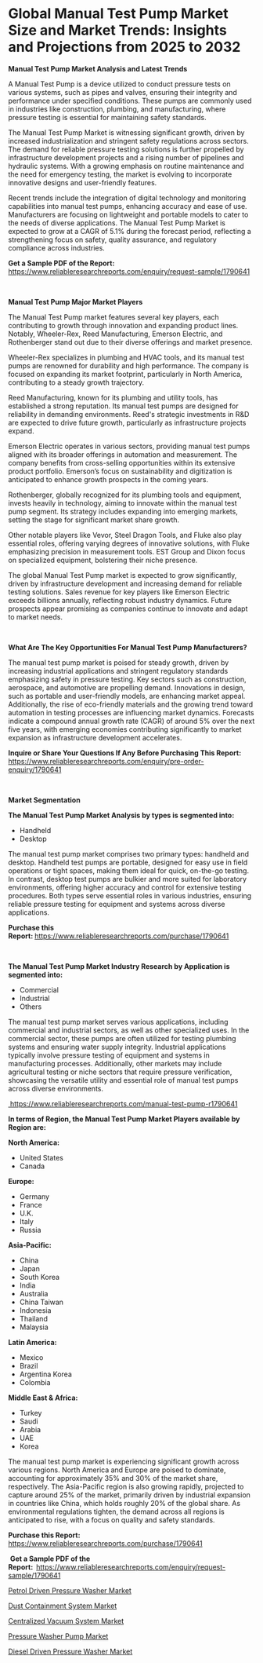 <p><h1>Global Manual Test Pump Market Size and Market Trends: Insights and Projections from 2025 to 2032</h1></p><p><strong>Manual Test Pump Market Analysis and Latest Trends</strong></p>
<p><p>A Manual Test Pump is a device utilized to conduct pressure tests on various systems, such as pipes and valves, ensuring their integrity and performance under specified conditions. These pumps are commonly used in industries like construction, plumbing, and manufacturing, where pressure testing is essential for maintaining safety standards.</p><p>The Manual Test Pump Market is witnessing significant growth, driven by increased industrialization and stringent safety regulations across sectors. The demand for reliable pressure testing solutions is further propelled by infrastructure development projects and a rising number of pipelines and hydraulic systems. With a growing emphasis on routine maintenance and the need for emergency testing, the market is evolving to incorporate innovative designs and user-friendly features.</p><p>Recent trends include the integration of digital technology and monitoring capabilities into manual test pumps, enhancing accuracy and ease of use. Manufacturers are focusing on lightweight and portable models to cater to the needs of diverse applications. The Manual Test Pump Market is expected to grow at a CAGR of 5.1% during the forecast period, reflecting a strengthening focus on safety, quality assurance, and regulatory compliance across industries.</p></p>
<p><strong>Get a Sample PDF of the Report:&nbsp;</strong> <a href="https://www.reliableresearchreports.com/enquiry/request-sample/1790641?utm_campaign=12&utm_medium=2&utm_source=Github&utm_content=ia&utm_term=19022025&utm_id=manual-test-pump">https://www.reliableresearchreports.com/enquiry/request-sample/1790641</a></p>
<p>&nbsp;</p>
<p><strong>Manual Test Pump Major Market Players</strong></p>
<p><p>The Manual Test Pump market features several key players, each contributing to growth through innovation and expanding product lines. Notably, Wheeler-Rex, Reed Manufacturing, Emerson Electric, and Rothenberger stand out due to their diverse offerings and market presence.</p><p>Wheeler-Rex specializes in plumbing and HVAC tools, and its manual test pumps are renowned for durability and high performance. The company is focused on expanding its market footprint, particularly in North America, contributing to a steady growth trajectory.</p><p>Reed Manufacturing, known for its plumbing and utility tools, has established a strong reputation. Its manual test pumps are designed for reliability in demanding environments. Reed's strategic investments in R&D are expected to drive future growth, particularly as infrastructure projects expand.</p><p>Emerson Electric operates in various sectors, providing manual test pumps aligned with its broader offerings in automation and measurement. The company benefits from cross-selling opportunities within its extensive product portfolio. Emerson’s focus on sustainability and digitization is anticipated to enhance growth prospects in the coming years.</p><p>Rothenberger, globally recognized for its plumbing tools and equipment, invests heavily in technology, aiming to innovate within the manual test pump segment. Its strategy includes expanding into emerging markets, setting the stage for significant market share growth.</p><p>Other notable players like Vevor, Steel Dragon Tools, and Fluke also play essential roles, offering varying degrees of innovative solutions, with Fluke emphasizing precision in measurement tools. EST Group and Dixon focus on specialized equipment, bolstering their niche presence.</p><p>The global Manual Test Pump market is expected to grow significantly, driven by infrastructure development and increasing demand for reliable testing solutions. Sales revenue for key players like Emerson Electric exceeds billions annually, reflecting robust industry dynamics. Future prospects appear promising as companies continue to innovate and adapt to market needs.</p></p>
<p>&nbsp;</p>
<p><strong>What Are The Key Opportunities For Manual Test Pump Manufacturers?</strong></p>
<p><p>The manual test pump market is poised for steady growth, driven by increasing industrial applications and stringent regulatory standards emphasizing safety in pressure testing. Key sectors such as construction, aerospace, and automotive are propelling demand. Innovations in design, such as portable and user-friendly models, are enhancing market appeal. Additionally, the rise of eco-friendly materials and the growing trend toward automation in testing processes are influencing market dynamics. Forecasts indicate a compound annual growth rate (CAGR) of around 5% over the next five years, with emerging economies contributing significantly to market expansion as infrastructure development accelerates.</p></p>
<p><strong>Inquire or Share Your Questions If Any Before Purchasing This Report:</strong> <a href="https://www.reliableresearchreports.com/enquiry/pre-order-enquiry/1790641?utm_campaign=12&utm_medium=2&utm_source=Github&utm_content=ia&utm_term=19022025&utm_id=manual-test-pump">https://www.reliableresearchreports.com/enquiry/pre-order-enquiry/1790641</a></p>
<p>&nbsp;</p>
<p><strong>Market Segmentation</strong></p>
<p><strong>The Manual Test Pump Market Analysis by types is segmented into:</strong></p>
<p><ul><li>Handheld</li><li>Desktop</li></ul></p>
<p><p>The manual test pump market comprises two primary types: handheld and desktop. Handheld test pumps are portable, designed for easy use in field operations or tight spaces, making them ideal for quick, on-the-go testing. In contrast, desktop test pumps are bulkier and more suited for laboratory environments, offering higher accuracy and control for extensive testing procedures. Both types serve essential roles in various industries, ensuring reliable pressure testing for equipment and systems across diverse applications.</p></p>
<p><strong>Purchase this Report:&nbsp;</strong><a href="https://www.reliableresearchreports.com/purchase/1790641?utm_campaign=12&utm_medium=2&utm_source=Github&utm_content=ia&utm_term=19022025&utm_id=manual-test-pump">https://www.reliableresearchreports.com/purchase/1790641</a></p>
<p>&nbsp;</p>
<p><strong>The Manual Test Pump Market Industry Research by Application is segmented into:</strong></p>
<p><ul><li>Commercial</li><li>Industrial</li><li>Others</li></ul></p>
<p><p>The manual test pump market serves various applications, including commercial and industrial sectors, as well as other specialized uses. In the commercial sector, these pumps are often utilized for testing plumbing systems and ensuring water supply integrity. Industrial applications typically involve pressure testing of equipment and systems in manufacturing processes. Additionally, other markets may include agricultural testing or niche sectors that require pressure verification, showcasing the versatile utility and essential role of manual test pumps across diverse environments.</p></p>
<p><a href="https://www.reliableresearchreports.com/manual-test-pump-r1790641?utm_campaign=12&utm_medium=2&utm_source=Github&utm_content=ia&utm_term=19022025&utm_id=manual-test-pump">&nbsp;https://www.reliableresearchreports.com/manual-test-pump-r1790641</a></p>
<p><strong>In terms of Region, the Manual Test Pump Market Players available by Region are:</strong></p>
<p>
    <p> <strong> North America: </strong>
        <ul>
            <li>United States</li>
            <li>Canada</li>
        </ul>
        </p> 
    <p> <strong> Europe: </strong>
        <ul>
            <li>Germany</li>
            <li>France</li>
            <li>U.K.</li>
            <li>Italy</li>
            <li>Russia</li>
        </ul>
        </p> 
    <p> <strong> Asia-Pacific: </strong>
        <ul>
            <li>China</li>
            <li>Japan</li>
            <li>South Korea</li>
            <li>India</li>
            <li>Australia</li>
            <li>China Taiwan</li>
            <li>Indonesia</li>
            <li>Thailand</li>
            <li>Malaysia</li>
        </ul>
        </p> 
    <p> <strong> Latin America: </strong>
        <ul>
            <li>Mexico</li>
            <li>Brazil</li>
            <li>Argentina Korea</li>
            <li>Colombia</li>
        </ul>
        </p> 
    <p> <strong> Middle East & Africa: </strong>
        <ul>
            <li>Turkey</li>
            <li>Saudi</li>
            <li>Arabia</li>
            <li>UAE</li>
            <li>Korea</li>
        </ul>
    </p>
    </p>
<p><p>The manual test pump market is experiencing significant growth across various regions. North America and Europe are poised to dominate, accounting for approximately 35% and 30% of the market share, respectively. The Asia-Pacific region is also growing rapidly, projected to capture around 25% of the market, primarily driven by industrial expansion in countries like China, which holds roughly 20% of the global share. As environmental regulations tighten, the demand across all regions is anticipated to rise, with a focus on quality and safety standards.</p></p>
<p><strong>Purchase this Report: </strong><a href="https://www.reliableresearchreports.com/purchase/1790641?utm_campaign=12&utm_medium=2&utm_source=Github&utm_content=ia&utm_term=19022025&utm_id=manual-test-pump">https://www.reliableresearchreports.com/purchase/1790641</a></p>
<p>&nbsp;<strong>Get a Sample PDF of the Report:&nbsp;&nbsp;</strong><a href="https://www.reliableresearchreports.com/enquiry/request-sample/1790641?utm_campaign=12&utm_medium=2&utm_source=Github&utm_content=ia&utm_term=19022025&utm_id=manual-test-pump">https://www.reliableresearchreports.com/enquiry/request-sample/1790641</a></p>
<p><strong></strong></p>
<p><p><a href="https://github.com/ivvrgibi/Market-Research-Report-List-1/blob/main/petrol-driven-pressure-washer-market.md?utm_campaign=12&utm_medium=2&utm_source=Github&utm_content=ia&utm_term=19022025&utm_id=manual-test-pump">Petrol Driven Pressure Washer Market</a></p><p><a href="https://github.com/aidelndasse/Market-Research-Report-List-1/blob/main/dust-containment-system-market.md?utm_campaign=12&utm_medium=2&utm_source=Github&utm_content=ia&utm_term=19022025&utm_id=manual-test-pump">Dust Containment System Market</a></p><p><a href="https://github.com/tszkintruca/Market-Research-Report-List-1/blob/main/centralized-vacuum-system-market.md?utm_campaign=12&utm_medium=2&utm_source=Github&utm_content=ia&utm_term=19022025&utm_id=manual-test-pump">Centralized Vacuum System Market</a></p><p><a href="https://github.com/abuugjetaj/Market-Research-Report-List-1/blob/main/pressure-washer-pump-market.md?utm_campaign=12&utm_medium=2&utm_source=Github&utm_content=ia&utm_term=19022025&utm_id=manual-test-pump">Pressure Washer Pump Market</a></p><p><a href="https://github.com/amoakuolaopa/Market-Research-Report-List-1/blob/main/diesel-driven-pressure-washer-market.md?utm_campaign=12&utm_medium=2&utm_source=Github&utm_content=ia&utm_term=19022025&utm_id=manual-test-pump">Diesel Driven Pressure Washer Market</a></p></p>